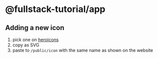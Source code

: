 # @fullstack-tutorial/app

## Adding a new icon

1. pick one on [heroicons](https://heroicons.com)
2. copy as SVG
3. paste to `/public/icon` with the same name as shown on the website
